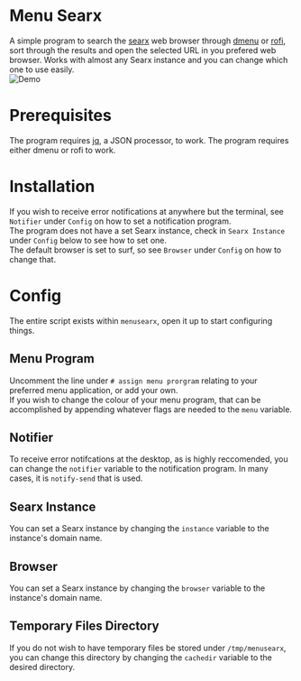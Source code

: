 # Menu Searx
A simple program to search the [searx](https://searx.me/) web browser through [dmenu](https://tools.suckless.org/dmenu/) or [rofi](https://github.com/davatorium/rofi), sort through the results and open the selected URL in you prefered web browser. Works with almost any Searx instance and you can change which one to use easily.  
![Demo](images/demo.GIF)

# Prerequisites
The program requires [jq](https://stedolan.github.io/jq/), a JSON processor, to work.
The program requires either dmenu or rofi to work.

# Installation
If you wish to receive error notifications at anywhere but the terminal, see `Notifier` under `Config` on how to set a notification program.  
The program does not have a set Searx instance, check in `Searx Instance` under `Config` below to see how to set one.  
The default browser is set to surf, so see `Browser` under `Config` on how to change that.  

# Config
The entire script exists within `menusearx`, open it up to start configuring things.  

## Menu Program
Uncomment the line under `# assign menu prorgram` relating to your preferred menu application, or add your own.  
If you wish to change the colour of your menu program, that can be accomplished by appending whatever flags are needed to the `menu` variable.

## Notifier
To receive error notifcations at the desktop, as is highly reccomended, you can change the `notifier` variable to the notification program. In many cases, it is `notify-send` that is used.

## Searx Instance
You can set a Searx instance by changing the `instance` variable to the instance's domain name.

## Browser
You can set a Searx instance by changing the `browser` variable to the instance's domain name.

## Temporary Files Directory
If you do not wish to have temporary files be stored under `/tmp/menusearx`, you can change this directory by changing the `cachedir` variable to the desired directory.  
